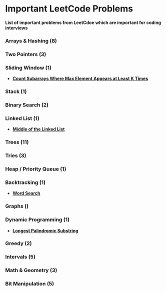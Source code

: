 # Important LeetCode Problems
**List of important problems from LeetCdoe which are important for coding interviews**

### Arrays & Hashing (8)
### Two Pointers (3)
### Sliding Window (1)
- **[Count Subarrays Where Max Element Appears at Least K Times](https://leetcode.com/problems/count-subarrays-where-max-element-appears-at-least-k-times/description/?envType=daily-question&envId=2024-03-29)**

### Stack (1)
### Binary Search (2)
### Linked List (1)
- **[Middle of the Linked List](https://leetcode.com/problems/middle-of-the-linked-list/description/?envType=daily-question&envId=2024-03-07)**

### Trees (11)
### Tries (3)
### Heap / Priority Queue (1)
### Backtracking (1)
- **[Word Search](https://leetcode.com/problems/word-search/description/?envType=daily-question&envId=2024-04-03)**

### Graphs ()
### Dynamic Programming (1)
- **[Longest Palindromic Substring](https://leetcode.com/problems/longest-palindromic-substring/description/?envType=daily-question&envId=2023-10-27)**

### Greedy (2)
### Intervals (5)

### Math & Geometry (3)



### Bit Manipulation (5)
